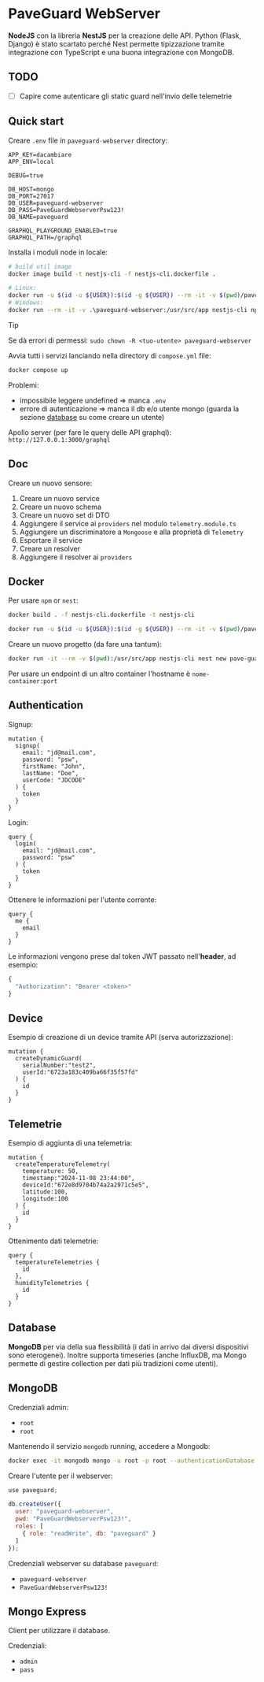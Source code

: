 # PaveGuard WebServer

**NodeJS** con la libreria **NestJS** per la creazione delle API. Python (Flask, Django) è stato scartato perché Nest permette tipizzazione tramite integrazione con TypeScript e una buona integrazione con MongoDB.

## TODO

- [ ] Capire come autenticare gli static guard nell'invio delle telemetrie

## Quick start

Creare `.env` file in `paveguard-webserver` directory:

```
APP_KEY=dacambiare
APP_ENV=local

DEBUG=true

DB_HOST=mongo
DB_PORT=27017
DB_USER=paveguard-webserver
DB_PASS=PaveGuardWebserverPsw123!
DB_NAME=paveguard

GRAPHQL_PLAYGROUND_ENABLED=true
GRAPHQL_PATH=/graphql
```

Installa i moduli node in locale:

```bash
# build util image
docker image build -t nestjs-cli -f nestjs-cli.dockerfile .

# Linux:
docker run -u $(id -u ${USER}):$(id -g ${USER}) --rm -it -v $(pwd)/paveguard-webserver:/usr/src/app nestjs-cli npm install
# Windows:
docker run --rm -it -v .\paveguard-webserver:/usr/src/app nestjs-cli npm install
```

> [!TIP]
> Se dà errori di permessi: `sudo chown -R <tuo-utente> paveguard-webserver` 

Avvia tutti i servizi lanciando nella directory di `compose.yml` file:

```bash
docker compose up
```

Problemi:

- impossibile leggere undefined => manca `.env`
- errore di autenticazione => manca il db e/o utente mongo (guarda la sezione [database](#database) su come creare un utente)

Apollo server (per fare le query delle API graphql): `http://127.0.0.1:3000/graphql`


## Doc

Creare un nuovo sensore:

1. Creare un nuovo service
2. Creare un nuovo schema
3. Creare un nuovo set di DTO
4. Aggiungere il service ai `providers` nel modulo `telemetry.module.ts`
5. Aggiungere un discriminatore a `Mongoose` e alla proprietà di `Telemetry`
6. Esportare il service
7. Creare un resolver
8. Aggiungere il resolver ai `providers`


## Docker

Per usare `npm` or `nest`:

```bash
docker build . -f nestjs-cli.dockerfile -t nestjs-cli
```

```bash
docker run -u $(id -u ${USER}):$(id -g ${USER}) --rm -it -v $(pwd)/paveguard-webserver:/usr/src/app nestjs-cli {command}
```

Creare un nuovo progetto (da fare una tantum):

```bash
docker run -it --rm -v $(pwd):/usr/src/app nestjs-cli nest new pave-guard-webserver
```

Per usare un endpoint di un altro container l'hostname è `nome-container:port`

## Authentication

Signup:

```gql
mutation {
  signup(
    email: "jd@mail.com",
    password: "psw",
    firstName: "John",
    lastName: "Doe",
    userCode: "JDCODE"
  ) {
    token
  }
}
```

Login:

```gql
query {
  login(
    email: "jd@mail.com",
    password: "psw"
  ) {
    token
  }
}
```

Ottenere le informazioni per l'utente corrente:

```gql
query {
  me {
    email
  }
}
```

Le informazioni vengono prese dal token JWT passato nell'**header**, ad esempio:

```js
{
  "Authorization": "Bearer <token>" 
}
```

## Device

Esempio di creazione di un device tramite API (serva autorizzazione):

```gpl
mutation {
  createDynamicGuard(
    serialNumber:"test2",
    userId:"6723a183c409ba66f35f57fd"
  ) {
    id
  }
}
```

## Telemetrie

Esempio di aggiunta di una telemetria:

```gql
mutation {
  createTemperatureTelemetry(
    temperature: 50,
    timestamp:"2024-11-08 23:44:00",
    deviceId:"672e8d9704b74a2a2971c5e5",
    latitude:100,
    longitude:100
  ) {
    id
  }
}
```

Ottenimento dati telemetrie:

```gql
query {
  temperatureTelemetries {
    id
  },
  humidityTelemetries {
    id
  }
}
```


## Database

**MongoDB** per via della sua flessibilità (i dati in arrivo dai diversi dispositivi sono eterogenei). Inoltre supporta timeseries (anche InfluxDB, ma Mongo permette di gestire collection per dati più tradizioni come utenti).

## MongoDB

Credenziali admin:

- `root`
- `root`


Mantenendo il servizio `mongodb` running, accedere a Mongodb:

```bash
docker exec -it mongodb mongo -u root -p root --authenticationDatabase admin
```

Creare l'utente per il webserver:

```js
use paveguard;
```

```js
db.createUser({
  user: "paveguard-webserver",
  pwd: "PaveGuardWebserverPsw123!",
  roles: [
    { role: "readWrite", db: "paveguard" }
  ]
});
```


Credenziali webserver su database `paveguard`:

- `paveguard-webserver`
- `PaveGuardWebserverPsw123!`


## Mongo Express

Client per utilizzare il database.

Credenziali:

- `admin`
- `pass`




